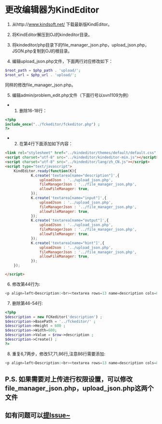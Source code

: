# 更改编辑器为KindEditor

1. 从http://www.kindsoft.net/ 下载最新版KindEditor。

2. 将KindEditor解压到OJ的kindeditor目录。

3. 将kindeditor/php目录下的file_manager_json.php，upload_json.php，JSON.php复制到OJ的根目录。

4. 编辑upload_json.php文件，下面两行对应修改如下：

```php
$root_path = $php_path . 'upload/';
$root_url = $php_url . 'upload/';
```

同样的修改file_manager_json.php。

5. 编辑admin/problem_edit.php文件（下面行号以svn1109为例）
- 1. 删除16-18行：
```php
<?php
include_once("../fckeditor/fckeditor.php") ;
?>
```
- 2. 在第4行下面添加如下内容：
```html
<link rel="stylesheet" href="../kindeditor/themes/default/default.css" />
<script charset="utf-8" src="../kindeditor/kindeditor-min.js"></script>
<script charset="utf-8" src="../kindeditor/lang/zh_CN.js"></script>
<script type="text/javascript">
	KindEditor.ready(function(K){
			K.create('textarea[name="description"]',{
				uploadJson : '../upload_json.php',
				fileManagerJson : '../file_manager_json.php',
				allowFileManager: true,
			});
			K.create('textarea[name="input"]',{
				uploadJson : '../upload_json.php',
				fileManagerJson : '../file_manager_json.php',
				allowFileManager: true,
			});
			K.create('textarea[name="output"]',{
				uploadJson : '../upload_json.php',
				fileManagerJson : '../file_manager_json.php',
				allowFileManager: true,
			});
			K.create('textarea[name="hint"]',{
				uploadJson : '../upload_json.php',
				fileManagerJson : '../file_manager_json.php',
				allowFileManager: true,
			});
	});

</script>
```

6. 修改第44行为:
```php
<p align=left>Description:<br><textarea rows=13 name=description cols=80><?php echo $row->description;?></textarea>
```

7. 删除第46-54行:
```php
<?php
$description = new FCKeditor('description') ;
$description->BasePath = '../fckeditor/' ;
$description->Height = 600 ;
$description->Width=600;
$description->Value = $row->description ;
$description->Create() ;
?>
```

8. 重复6,7两步，修改57,71,86行,注意86行需要添加:
```php
<p align=left>Description:<br><textarea rows=13 name=description cols=80><?php echo $row->hint;?></textarea>
```

## P.S. 如果需要对上传进行权限设置，可以修改file_manager_json.php，upload_json.php这两个文件

## 如有问题可以[提Issue~](https://github.com/zhblue/hustoj/issues)

